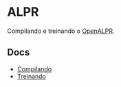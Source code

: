 # ALPR

Compilando e treinando o [OpenALPR](https://github.com/openalpr/openalpr).

## Docs

* [Compilando](compile)
* [Treinando](training)
<!--stackedit_data:
eyJoaXN0b3J5IjpbLTEwMTc4MzE2NzldfQ==
-->
